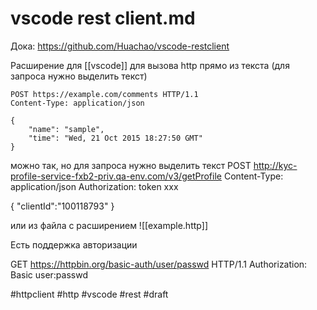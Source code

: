 # vscode rest client.md

Дока: https://github.com/Huachao/vscode-restclient

Расширение для [[vscode]] для вызова http прямо из текста (для запроса нужно выделить текст)
```http
POST https://example.com/comments HTTP/1.1
Content-Type: application/json

{
    "name": "sample",
    "time": "Wed, 21 Oct 2015 18:27:50 GMT"
}
```

можно так, но для запроса нужно выделить текст
POST http://kyc-profile-service-fxb2-priv.qa-env.com/v3/getProfile
Content-Type: application/json
Authorization: token xxx

{
    "clientId":"100118793"
}

или из файла с расширением ![[example.http]]

Есть поддержка авторизации

GET https://httpbin.org/basic-auth/user/passwd HTTP/1.1
Authorization: Basic user:passwd

#httpclient #http #vscode #rest
#draft